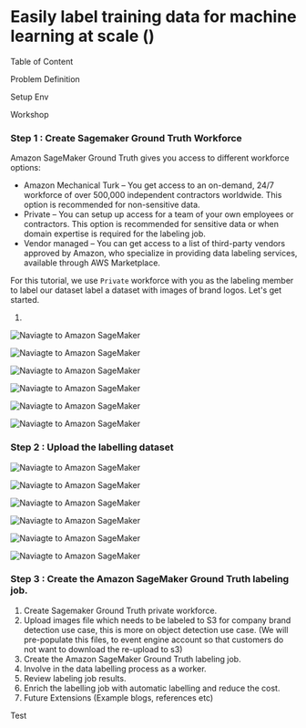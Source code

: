 # Easily label training data for machine learning at scale (<TBD add the event title>) 

Table of Content 
<TODO>

Problem Definition
<TODO> 

Setup Env
<TBD EE or awslabs>


Workshop

### Step 1 : Create Sagemaker Ground Truth Workforce

Amazon SageMaker Ground Truth gives you access to different workforce options:
* Amazon Mechanical Turk – You get access to an on-demand, 24/7 workforce of over 500,000 independent contractors worldwide. This option is recommended for non-sensitive data.
* Private – You can setup up access for a team of your own employees or contractors. This option is recommended for sensitive data or when domain expertise is required for the labeling job.
* Vendor managed – You can get access to a list of third-party vendors approved by Amazon, who specialize in providing data labeling services, available through AWS Marketplace.

For this tutorial, we use `Private` workforce with you as the labeling member to label our dataset label a dataset with images of brand logos. Let's get started.

1. 
![Naviagte to Amazon SageMaker](./images/1_1.png)

![Naviagte to Amazon SageMaker](./images/1_2.png)

![Naviagte to Amazon SageMaker](./images/1_3.png)

![Naviagte to Amazon SageMaker](./images/1_4.png)

![Naviagte to Amazon SageMaker](./images/1_5.png)

![Naviagte to Amazon SageMaker](./images/1_6.png)


### Step 2 : Upload the labelling dataset 

![Naviagte to Amazon SageMaker](./images/2_1.png)

![Naviagte to Amazon SageMaker](./images/2_2_1.png)

![Naviagte to Amazon SageMaker](./images/1_2.png)

![Naviagte to Amazon SageMaker](./images/1_3.png)

![Naviagte to Amazon SageMaker](./images/1_4.png)

![Naviagte to Amazon SageMaker](./images/1_5.png)

### Step 3 : Create the Amazon SageMaker Ground Truth labeling job.








1. Create Sagemaker Ground Truth private workforce.
2. Upload images file which needs to be labeled to S3 for company brand detection use case, this is more on object detection use case. (We will pre-populate this files, to event engine account so that customers do not want to download the re-upload to s3)
3. Create the Amazon SageMaker Ground Truth labeling job.
4. Involve in the data labelling process as a worker.
5. Review labeling job results.
6. Enrich the labelling job with automatic labelling and reduce the cost.
7. Future Extensions (Example blogs, references etc)

Test
